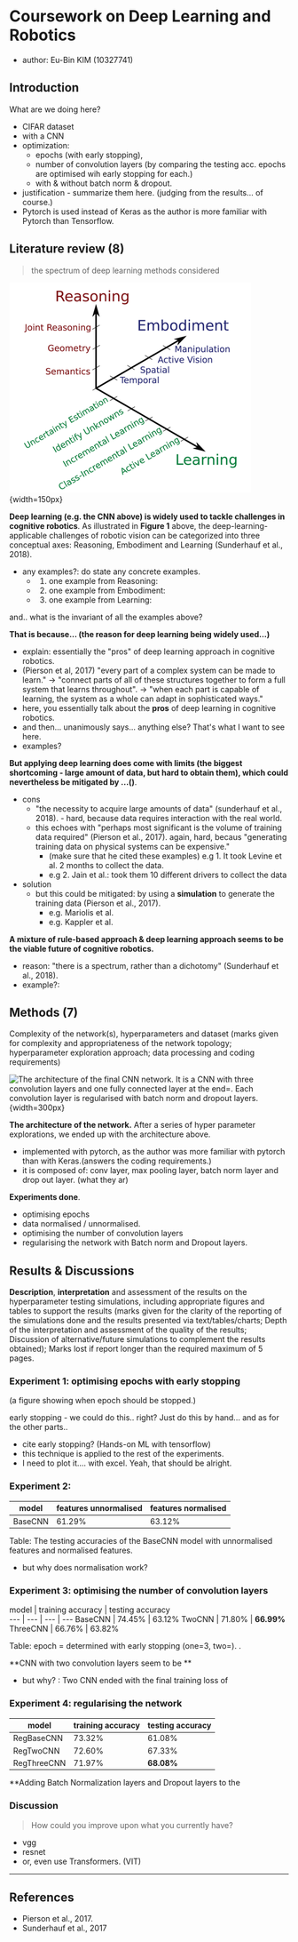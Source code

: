 # Coursework on Deep Learning and Robotics
- author: Eu-Bin KIM (10327741)


## Introduction

What are we doing here?
- CIFAR dataset
- with a CNN
- optimization: 
  - epochs (with early stopping),
  - number of convolution layers (by comparing the testing acc. epochs are optimised wih early stopping for each.)   
  - with & without batch norm & dropout. 
- justification - summarize them here. (judging from the results... of course.)
- Pytorch is used instead of Keras as the author is more familiar with Pytorch than Tensorflow.

## Literature review (8)

> the spectrum of deep learning methods considered


![Current challenges for deep learning in robotics vision (Adapted from: (Sunderhauf et al. , 2018))](.report_images/0f2e0f09.png){width=150px}

**Deep learning (e.g. the CNN above) is widely used to tackle challenges in cognitive robotics**. As illustrated
in **Figure 1** above, the deep-learning-applicable challenges of robotic vision can be categorized into three conceptual axes:
Reasoning, Embodiment and Learning (Sunderhauf et al., 2018).
- any examples?: do state any concrete examples.
  - 1. one example from Reasoning: 
  - 2. one example from Embodiment:
  - 3. one example from Learning:

and.. what is the invariant of all the examples above?


**That is because... (the reason for deep learning being widely used...)**
- explain: essentially the "pros" of deep learning approach in cognitive robotics.
- (Pierson et al, 2017) "every part of a complex system can be made to learn." -> "connect parts of all of these structures together
    to form a full system that learns throughout". -> "when each part is capable of learning, the system
    as a whole can adapt in sophisticated ways."
- here, you essentially talk about the **pros** of deep learning in cognitive robotics.  
- and then... unanimously says... anything else? That's what I want to see here.
- examples?


**But applying deep learning does come with limits (the biggest shortcoming - large amount of data, but hard to obtain them), which could nevertheless be mitigated by ...()**.
- cons
  - "the necessity to acquire large amounts of data" (sunderhauf et al., 2018). - hard, because data requires interaction with the real world.
  - this echoes with "perhaps most significant is the volume of training data required" (Pierson et al., 2017). again, hard, becaus "generating training data on physical systems can be expensive."
    - (make sure that he cited these examples) e.g 1. It took Levine et al. 2 months to collect the data. 
    - e.g 2. Jain et al.: took them 10 different drivers to collect the data
- solution
  - but this could be mitigated: by using a **simulation** to generate the training data (Pierson et al., 2017).
    - e.g. Mariolis et al.
    - e.g. Kappler et al.


**A mixture of rule-based approach & deep learning approach seems to be the viable future of cognitive robotics.**
- reason: "there is a spectrum, rather than a dichotomy" (Sunderhauf et al., 2018).
- example?:

## Methods (7)


Complexity of the network(s), hyperparameters and dataset (marks given for complexity
and appropriateness of the network topology; hyperparameter exploration approach; data
processing and coding requirements)


![The architecture of the final CNN network. It is a CNN with three convolution layers
    and one fully connected layer at the end=. Each convolution layer is regularised with batch norm and dropout layers.](.report_images/a193ff20.png){width=300px}


**The architecture of the network.** After a series of hyper parameter explorations, we ended up with the 
architecture above. 
- implemented with pytorch, as the author was more familiar with pytorch than with Keras.(answers the coding requirements.)
- it is composed of: conv layer, max pooling layer, batch norm layer and drop out layer. (what they ar)


**Experiments done**. 
- optimising epochs
- data normalised / unnormalised.
- optimising the number of convolution layers
- regularising the network with Batch norm and Dropout layers.


## Results & Discussions


**Description**, **interpretation** and assessment of the results on the hyperparameter testing
simulations, including appropriate figures and tables to support the results (marks given for
the clarity of the reporting of the simulations done and the results presented via
text/tables/charts; Depth of the interpretation and assessment of the quality of the results;
Discussion of alternative/future simulations to complement the results obtained); Marks
lost if report longer than the required maximum of 5 pages.




### Experiment 1: optimising epochs with early stopping


(a figure showing when epoch should be stopped.)

early stopping - we could do this.. right? Just do this by hand... and as for the other parts..
- cite early stopping? (Hands-on ML with tensorflow)
- this technique is applied to the rest of the experiments.
- I need to plot it.... with excel. Yeah, that should be alright.

### Experiment 2:

model | features unnormalised | features normalised
--- | --- | ---
BaseCNN | 61.29%  | 63.12%

Table: The testing accuracies of the BaseCNN model with unnormalised features and normalised features.


- but why does normalisation work?

### Experiment 3: optimising the number of convolution layers


model | training accuracy | testing accuracy    
--- | --- | --- | --- 
BaseCNN | 74.45% | 63.12% 
TwoCNN |  71.80% | **66.99%**
ThreeCNN | 66.76% | 63.82%


Table: epoch = determined with early stopping (one=3, two=). . 

**CNN with two convolution layers seem to be **
- but why? : Two CNN ended with the final training loss of 



### Experiment 4: regularising the network


model |training accuracy | testing accuracy 
--- | --- | ---
RegBaseCNN | 73.32% | 61.08%
RegTwoCNN | 72.60% | 67.33%
RegThreeCNN | 71.97% | **68.08%**


**Adding Batch Normalization layers and Dropout layers to the 


### Discussion


> How could you improve upon what you currently have?


- vgg
- resnet
- or, even use Transformers. (VIT)

---




## References

- Pierson et al., 2017.
- Sunderhauf et al., 2017

